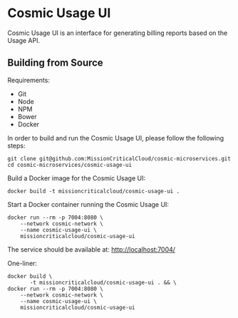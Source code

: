 # Cosmic Usage UI

Cosmic Usage UI is an interface for generating billing reports based on the Usage API.

## Building from Source

Requirements:
- Git
- Node
- NPM
- Bower
- Docker

In order to build and run the Cosmic Usage UI, please follow the following steps:

    git clone git@github.com:MissionCriticalCloud/cosmic-microservices.git
    cd cosmic-microservices/cosmic-usage-ui

Build a Docker image for the Cosmic Usage UI:

    docker build -t missioncriticalcloud/cosmic-usage-ui .

Start a Docker container running the Cosmic Usage UI:

    docker run --rm -p 7004:8080 \
        --network cosmic-network \
        --name cosmic-usage-ui \
        missioncriticalcloud/cosmic-usage-ui

The service should be available at: [http://localhost:7004/](http://localhost:7004/)

One-liner:

    docker build \
           -t missioncriticalcloud/cosmic-usage-ui . && \
    docker run --rm -p 7004:8080 \
        --network cosmic-network \
        --name cosmic-usage-ui \
        missioncriticalcloud/cosmic-usage-ui
